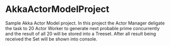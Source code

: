 # AkkaActorModelProject
Sample Akka Actor Model project. 
In this project the Actor Manager deligate the task to 20 Actor Worker to generate next probable prime concurrently and the result of all 20 will be stored into a Treeset. After all result being received the Set will be shown into console. 
